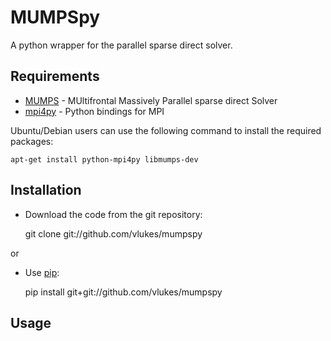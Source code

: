 MUMPSpy
=======

A python wrapper for the parallel sparse direct solver.

Requirements
------------

* [MUMPS](http://mumps-solver.org) - MUltifrontal Massively Parallel sparse
  direct Solver
* [mpi4py](http://mpi4py.scipy.org/) - Python bindings for MPI

Ubuntu/Debian users can use the following command to install the required
packages:

    apt-get install python-mpi4py libmumps-dev

Installation
------------

* Download the code from the git repository:

    git clone git://github.com/vlukes/mumpspy

or

* Use [pip](https://pypi.org/project/pip/):

    pip install git+git://github.com/vlukes/mumpspy

Usage
-----
